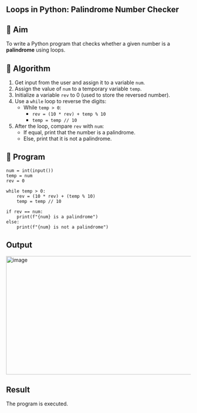 ## Loops in Python: Palindrome Number Checker

## 🎯 Aim
To write a Python program that checks whether a given number is a **palindrome** using loops.

## 🧠 Algorithm
1. Get input from the user and assign it to a variable `num`.
2. Assign the value of `num` to a temporary variable `temp`.
3. Initialize a variable `rev` to 0 (used to store the reversed number).
4. Use a `while` loop to reverse the digits:
   - While `temp > 0`:
     - `rev = (10 * rev) + temp % 10`
     - `temp = temp // 10`
5. After the loop, compare `rev` with `num`:
   - If equal, print that the number is a palindrome.
   - Else, print that it is not a palindrome.

## 🧾 Program
```
num = int(input())
temp = num
rev = 0

while temp > 0:
    rev = (10 * rev) + (temp % 10)
    temp = temp // 10

if rev == num:
    print(f"{num} is a palindrome")
else:
    print(f"{num} is not a palindrome")
```
## Output
<img width="1231" height="323" alt="image" src="https://github.com/user-attachments/assets/677e0753-474d-4765-8102-2588296572e6" />

## Result
The program is executed.

